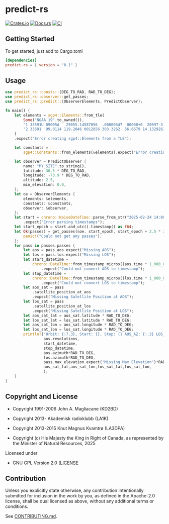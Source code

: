 # predict-rs

[![Crates.io](https://img.shields.io/crates/v/predict-rs.svg)](https://crates.io/crates/predict-rs)
[![Docs.rs](https://docs.rs/predict-rs/badge.svg)](https://docs.rs/predict-rs)
[![CI](https://github.com/eodms-sgdot/predict-rs/workflows/CI/badge.svg)](https://github.com/eodms-sgdot/predict-rs/actions)

## Getting Started

To get started, just add to Cargo.toml

```toml
[dependencies]
predict-rs = { version = "0.1" }
```

## Usage

```rust
use predict_rs::consts::{DEG_TO_RAD, RAD_TO_DEG};
use predict_rs::observer::get_passes;
use predict_rs::predict::{ObserverElements, PredictObserver};

fn main() {
    let elements = sgp4::Elements::from_tle(
        Some("NOAA 19".to_owned()),
        "1 33591U 09005A   25055.14587056  .00000347  00000+0  20897-3 0  9990".as_bytes(),
        "2 33591  99.0114 119.2046 0012856 303.3262  56.6679 14.13292610827219".as_bytes(),
    )
    .expect("Error creating sgp4::Elements from a TLE");

    let constants =
        sgp4::Constants::from_elements(&elements).expect("Error creating sgp4::Constants from TLE");

    let observer = PredictObserver {
        name: "MY_SITE".to_string(),
        latitude: 30.5 * DEG_TO_RAD,
        longitude: -73.9 * DEG_TO_RAD,
        altitude: 2.5,
        min_elevation: 0.0,
    };
    let oe = ObserverElements {
        elements: &elements,
        constants: &constants,
        observer: &observer,
    };
    let start = chrono::NaiveDateTime::parse_from_str("2025-02-24 14:00:00", "%Y-%m-%d %H:%M:%S")
        .expect("Error parsing timestamps");
    let start_epoch = start.and_utc().timestamp() as f64;
    let Ok(passes) = get_passes(&oe, start_epoch, start_epoch + 2.5 * 3600.0) else {
        panic!("Could not get any passes");
    };
    for pass in passes.passes {
        let aos = pass.aos.expect("Missing AOS");
        let los = pass.los.expect("Missing LOS");
        let start_datetime =
            chrono::DateTime::from_timestamp_micros((aos.time * 1_000_000.0) as i64)
                .expect("Could not convert AOS to timestamp");
        let stop_datetime =
            chrono::DateTime::from_timestamp_micros((los.time * 1_000_000.0) as i64)
                .expect("Could not convert LOS to timestamp");
        let aos_sat = pass
            .satellite_position_at_aos
            .expect("Missing Satellite Position at AOS");
        let los_sat = pass
            .satellite_position_at_los
            .expect("Missing Satellite Position at LOS");
        let aos_sat_lat = aos_sat.latitude * RAD_TO_DEG;
        let los_sat_lat = los_sat.latitude * RAD_TO_DEG;
        let aos_sat_lon = aos_sat.longitude * RAD_TO_DEG;
        let los_sat_lon = los_sat.longitude * RAD_TO_DEG;
        println!("Orbit: {:7.3}, Start: {}, Stop: {} AOS_AZ: {:.3} LOS_AZ: {:7.3}, MAXEL: {:6.3} SATAOSLAT: {:6.3} SATAOSLON: {:7.3} SATLOSLAT: {:6.3} SATLOSLON: {:7.3}",
                 aos.revolutions,
                 start_datetime,
                 stop_datetime,
                 aos.azimuth*RAD_TO_DEG,
                 los.azimuth*RAD_TO_DEG,
                 pass.max_elevation.expect("Missing Max Elevation")*RAD_TO_DEG,
                 aos_sat_lat,aos_sat_lon,los_sat_lat,los_sat_lon,
                 );
    }
}
```

## Copyright and License

* Copyright 1991-2006 John A. Magliacane (KD2BD)
 
* Copyright 2013- Akademisk radioklubb (LA1K)
 
* Copyright 2013-2015 Knut Magnus Kvamtrø (LA3DPA)

* Copyright (c) His Majesty the King in Right of Canada,
  as represented by the Minister of Natural Resources, 2025

Licensed under

 * GNU GPL Version 2.0
   ([LICENSE](LICENSE)

## Contribution

Unless you explicitly state otherwise, any contribution intentionally submitted
for inclusion in the work by you, as defined in the Apache-2.0 license, shall be
dual licensed as above, without any additional terms or conditions.

See [CONTRIBUTING.md](CONTRIBUTING.md).
